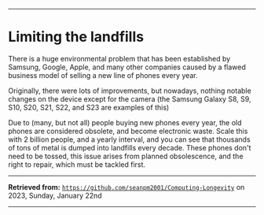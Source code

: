 
***

# Limiting the landfills

There is a huge environmental problem that has been established by Samsung, Google, Apple, and many other companies caused by a flawed business model of selling a new line of phones every year.

Originally, there were lots of improvements, but nowadays, nothing notable changes on the device except for the camera (the Samsung Galaxy S8, S9, S10, S20, S21, S22, and S23 are examples of this)

Due to (many, but not all) people buying new phones every year, the old phones are considered obsolete, and become electronic waste. Scale this with 2 billion people, and a yearly interval, and you can see that thousands of tons of metal is dumped into landfills every decade. These phones don't need to be tossed, this issue arises from planned obsolescence, and the right to repair, which must be tackled first.

***

**Retrieved from:** [`https://github.com/seanpm2001/Computing-Longevity`](https://github.com/seanpm2001/Computing-Longevity/) on 2023, Sunday, January 22nd

***
